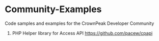 # Community-Examples
Code samples and examples for the CrownPeak Developer Community

1. PHP Helper library for Access API
https://github.com/pacew/cpapi
